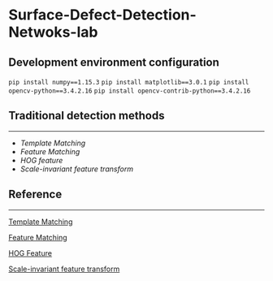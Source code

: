 #              Surface-Defect-Detection-Netwoks-lab

## Development environment configuration

`pip install numpy==1.15.3`
`pip install matplotlib==3.0.1`
`pip install opencv-python==3.4.2.16`
`pip install opencv-contrib-python==3.4.2.16`



## Traditional detection methods

------

- *Template Matching*
- *Feature Matching*
- *HOG feature*
- *Scale-invariant feature transform*



## Reference

------

[Template Matching](https://blog.csdn.net/zhuisui_woxin/article/d0439)

[Feature Matching](https://blog.csdn.net/zhuisui_woxin/article/details/84400439)

[HOG Feature](https://blog.csdn.net/matt45m/article/details/85325897)

[Scale-invariant feature transform](https://blog.csdn.net/DIAJEY/article/details/108272152)



